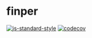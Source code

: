 # finper

[![js-standard-style](https://img.shields.io/badge/code%20style-standard-brightgreen.svg)](http://standardjs.com)
[![codecov](https://codecov.io/gh/soker90/finper/branch/master/graph/badge.svg?token=gWKDyCALuU)](https://codecov.io/gh/soker90/finper)
